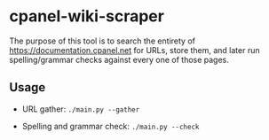 # cpanel-wiki-scraper
The purpose of this tool is to search the entirety of https://documentation.cpanel.net for URLs, store them, and later run spelling/grammar checks against every one of those pages.

## Usage
* URL gather:
```./main.py --gather```

* Spelling and grammar check:
```./main.py --check```
